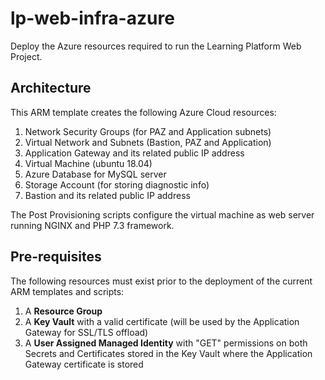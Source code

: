 # lp-web-infra-azure
Deploy the Azure resources required to run the Learning Platform Web Project.
## Architecture
This ARM template creates the following Azure Cloud resources:
1. Network Security Groups (for PAZ and Application subnets)
1. Virtual Network and Subnets (Bastion, PAZ and Application)
1. Application Gateway and its related public IP address
1. Virtual Machine (ubuntu 18.04)
1. Azure Database for MySQL server
1. Storage Account (for storing diagnostic info)
1. Bastion and its related public IP address

The Post Provisioning scripts configure the virtual machine as web server running NGINX and PHP 7.3 framework.
## Pre-requisites
The following resources must exist prior to the deployment of the current ARM templates and scripts:
1. A __Resource Group__
1. A __Key Vault__ with a valid certificate (will be used by the Application Gateway for SSL/TLS offload)
1. A __User Assigned Managed Identity__ with "GET" permissions on both Secrets and Certificates stored in the Key Vault where the Application Gateway certificate is stored